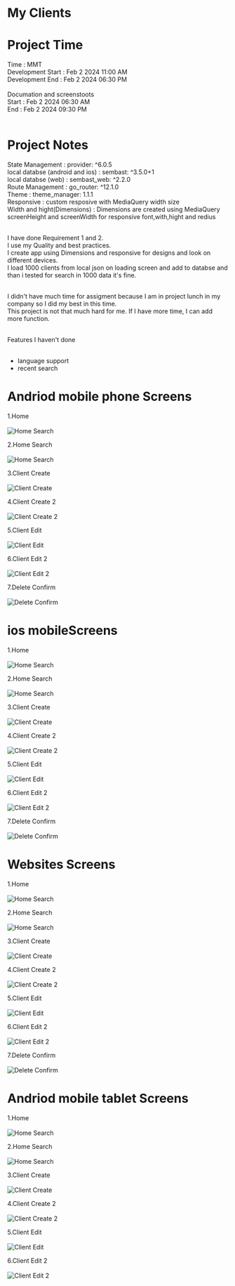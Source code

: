 # My Clients


<h1>Project Time</h1>
Time  : MMT<br>
Development Start : Feb 2 2024 11:00 AM<br>
Development End   : Feb 2 2024 06:30 PM <br><br>
Documation and screenstoots<br>
Start : Feb 2 2024 06:30 AM<br>
End   : Feb 2 2024 09:30 PM <br><br>

<h1>Project Notes</h1>
 
 State Management                : provider: ^6.0.5 <br>
 local databse (android and ios) : sembast: ^3.5.0+1<br>
 local databse (web)             : sembast_web: ^2.2.0 <br>
 Route Management                : go_router: ^12.1.0<br>
 Theme                           : theme_manager: 1.1.1<br>
 Responsive                      : custom resposive with MediaQuery width size<br>
 Width and hight(Dimensions)     : Dimensions are created using MediaQuery screenHeight and screenWidth for responsive font,with,hight and redius<br><br>


I have done Requirement 1 and 2.<br>
I use my Quality and best practices.<br>
I create app using Dimensions and responsive for designs and look on different devices.<br>
I load 1000 clients from local json on loading screen and add to databse and than i tested for search in 1000 data 
it's fine. <br><br>


I didn't have much time for assigment because I am in project lunch in my company so I did my best in this time.<br>
This project is not that much hard for me. If I have more time, I can add more function. <br><br>

Features I haven't done<br><br>

- language support <br>
- recent search <br>


<h1>Andriod mobile phone Screens </h1>

1.Home<br><br>
![Home Search](screen_shoots/mobile/home.jpg)<br>

2.Home Search<br><br>
![Home Search](screen_shoots/mobile/home_search.jpg)<br>

3.Client Create<br><br>
![Client Create](screen_shoots/mobile/client_create.jpg)<br>

4.Client Create 2<br><br>
![Client Create 2](screen_shoots/mobile/client_create_2.jpg)<br>

5.Client Edit<br><br>
![Client Edit](screen_shoots/mobile/client_edit_dialog.jpg)<br>

6.Client Edit 2<br><br>
![Client Edit 2](screen_shoots/mobile/client_edit_dialog_2.jpg)<br>

7.Delete Confirm<br><br>
![Delete Confirm](screen_shoots/mobile/client_delete_confirm.jpg)<br>




<h1> ios mobileScreens </h1>

1.Home<br><br>
![Home Search](screen_shoots/ios/home.png)<br>

2.Home Search<br><br>
![Home Search](screen_shoots/ios/home_search.png)<br>

3.Client Create<br><br>
![Client Create](screen_shoots/ios/client_create.png)<br>

4.Client Create 2<br><br>
![Client Create 2](screen_shoots/ios/client_create_2.png)<br>

5.Client Edit<br><br>
![Client Edit](screen_shoots/ios/client_edit_dialog.png)<br>

6.Client Edit 2<br><br>
![Client Edit 2](screen_shoots/ios/client_edit_dialog_2.png)<br>

7.Delete Confirm<br><br>
![Delete Confirm](screen_shoots/ios/client_delete_confirm.png)<br>



<h1>Websites Screens </h1>

1.Home<br><br>
![Home Search](screen_shoots/web/home.png)<br>

2.Home Search<br><br>
![Home Search](screen_shoots/web/home_search.png)<br>

3.Client Create<br><br>
![Client Create](screen_shoots/web/client_create.png)<br>

4.Client Create 2<br><br>
![Client Create 2](screen_shoots/web/client_create_2.png)<br>

5.Client Edit<br><br>
![Client Edit](screen_shoots/web/client_edit_dialog.png)<br>

6.Client Edit 2<br><br>
![Client Edit 2](screen_shoots/web/client_edit_dialog_2.png)<br>

7.Delete Confirm<br><br>
![Delete Confirm](screen_shoots/web/client_delete_confirm.png)<br>


<h1>Andriod mobile tablet Screens </h1>

1.Home<br><br>
![Home Search](screen_shoots/tablet/home.png)<br>

2.Home Search<br><br>
![Home Search](screen_shoots/tablet/home_search.png)<br>

3.Client Create<br><br>
![Client Create](screen_shoots/tablet/client_create.png)<br>

4.Client Create 2<br><br>
![Client Create 2](screen_shoots/tablet/client_create_2.png)<br>

5.Client Edit<br><br>
![Client Edit](screen_shoots/tablet/client_edit_dialog.png)<br>

6.Client Edit 2<br><br>
![Client Edit 2](screen_shoots/tablet/client_edit_dialog_2.png)<br>
